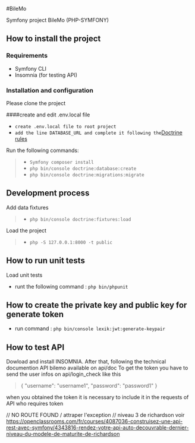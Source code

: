 #BileMo

Symfony project BileMo (PHP-SYMFONY)

## How to install the project

### Requirements

- Symfony CLI
- Insomnia (for testing API)

### Installation and configuration

Please clone the project

####create and edit .env.local file

- `create .env.local file to root project`
- `add the line DATABASE_URL and complete it following the`[Doctrine rules](https://symfony.com/doc/current/doctrine.html)

Run the following commands:

>- `Symfony composer install`
>- `php bin/console doctrine:database:create`
>- `php bin/console doctrine:migrations:migrate`

## Development process

Add data fixtures
>- `php bin/console doctrine:fixtures:load`

Load the project
>- `php -S 127.0.0.1:8000 -t public`

## How to run unit tests

Load unit tests
- runt the following command : `php bin/phpunit`

## How to create the private key and public key for generate token

- run command : `php bin/console lexik:jwt:generate-keypair`

## How to test API

Dowload and install INSOMNIA. After that, following the technical documention API bilemo available on api/doc
To get the token you have to send the user infos on api/login_check like this
>
>{
>   "username": "username1",
>   "password": "password1"
>}

when you obtained the token it is necessary to include it in the requests of API who requires token

// NO ROUTE FOUND / attraper l'exception
// niveau 3 de richardson voir https://openclassrooms.com/fr/courses/4087036-construisez-une-api-rest-avec-symfony/4343816-rendez-votre-api-auto-decouvrable-dernier-niveau-du-modele-de-maturite-de-richardson
